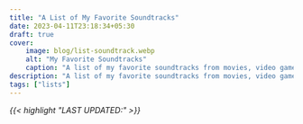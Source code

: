 ```yaml
---
title: "A List of My Favorite Soundtracks"
date: 2023-04-11T23:18:34+05:30
draft: true
cover: 
    image: blog/list-soundtrack.webp
    alt: "My Favorite Soundtracks"
    caption: "A list of my favorite soundtracks from movies, video games and other media"
description: "A list of my favorite soundtracks from movies, video games and other media. I've been listening to these for years and they never get old."
tags: ["lists"] 
---
```


*{{< highlight "LAST UPDATED:" >}}*